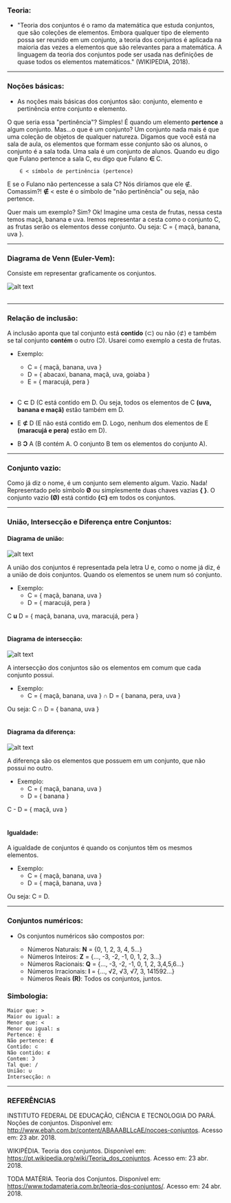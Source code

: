 ### Teoria:

  * "Teoria dos conjuntos é o ramo da matemática que estuda conjuntos, que são coleções de elementos. Embora qualquer tipo de elemento possa ser reunido em um conjunto, a teoria dos conjuntos é aplicada na maioria das vezes a elementos que são relevantes para a matemática. A linguagem da teoria dos conjuntos pode ser usada nas definições de quase todos os elementos matemáticos." (WIKIPEDIA, 2018). <br>
  
___

### Noções básicas:

   * As noções mais básicas dos conjuntos são: conjunto, elemento e pertinência entre conjunto e elemento.
 
O que seria essa "pertinência"? Simples! É quando um elemento <b>pertence</b> a algum conjunto. Mas...o que é um conjunto? Um conjunto nada mais é que uma coleção de objetos de qualquer natureza. Digamos que você está na sala de aula, os elementos que formam esse conjunto são os alunos, o conjunto é a sala toda. Uma sala é um conjunto de alunos. Quando eu digo que Fulano pertence a sala C, eu digo que Fulano **∈** C.
   
        ∈ < símbolo de pertinência (pertence)
     
E se o Fulano não pertencesse a sala C? Nós diríamos que ele ∉. Comassim?! **∉** < este é o símbolo de "não pertinência" ou seja, não pertence.

Quer mais um exemplo? Sim? Ok! Imagine uma cesta de frutas, nessa cesta temos maçã, banana e uva. Iremos representar a cesta como o conjunto C, as frutas serão os elementos desse conjunto. Ou seja: C = { maçã, banana, uva }. <br>

___

### Diagrama de Venn (Euler-Vem):

Consiste em representar graficamente os conjuntos.

![alt text](https://raw.githubusercontent.com/ranielcsar/Matematica/master/imagens/digrama.png "Diagrama de Venn") <br><br>

___

### Relação de inclusão:

A inclusão aponta que tal conjunto está **contido** (⊂) ou não (⊄) e também se tal conjunto **contém** o outro (Ɔ). Usarei como exemplo a cesta de frutas.

* Exemplo:
	* C = { maçã, banana, uva }
	* D = { abacaxi, banana, maçã, uva, goiaba }
	* E = { maracujá, pera } <br><br>

* C **⊂** D (C está contido em D. Ou seja, todos os elementos de C **(uva, banana e maçã)** estão também em D.

* E **⊄** D (E não está contido em D. Logo, nenhum dos elementos de E **(maracujá e pera)** estão em D).

* B **Ɔ** A (B contém A. O conjunto B tem os elementos do conjunto A). <br>

___

### Conjunto vazio:

Como já diz o nome, é um conjunto sem elemento algum. Vazio. Nada! Representado pelo símbolo **Ø** ou simplesmente duas chaves vazias **{ }**. O conjunto vazio **(Ø)** está contido **(⊂)** em todos os conjuntos. <br>

___


### União, Intersecção e Diferença entre Conjuntos:


#### Diagrama de união:

![alt text](https://raw.githubusercontent.com/ranielcsar/Matematica/master/imagens/uniao.png "União")

A união dos conjuntos é representada pela letra U e, como o nome já diz, é a união de dois conjuntos. Quando os elementos se unem num só conjunto.

* Exemplo:
	* C = { maçã, banana, uva }
	* D = { maracujá, pera }

C **u** D = { maçã, banana, uva, maracujá, pera } <br><br>

#### Diagrama de intersecção:

![alt text](https://raw.githubusercontent.com/ranielcsar/Matematica/master/imagens/interseccao.png "Intersecção")

A intersecção dos conjuntos são os elementos em comum que cada conjunto possui.

* Exemplo:
	* C = { maçã, banana, uva } **∩** D = { banana, pera, uva }

Ou seja: C **∩** D = { banana, uva } <br><br>

#### Diagrama da diferença:

![alt text](https://raw.githubusercontent.com/ranielcsar/Matematica/master/imagens/diferenca.png "Intersecção")

A diferença são os elementos que possuem em um conjunto, que não possui no outro.

* Exemplo:
	* C = { maçã, banana, uva }
	* D = { banana }

C - D = { maçã, uva } <br><br>


#### Igualdade:

A igualdade de conjuntos é quando os conjuntos têm os mesmos elementos.

* Exemplo:
	* C = { maçã, banana, uva }
	* D = { maçã, banana, uva }

Ou seja: C = D. <br>

___


### Conjuntos numéricos:

* Os conjuntos numéricos são compostos por:

	* Números Naturais: **N** = {0, 1, 2, 3, 4, 5...}
	* Números Inteiros: **Z** = {..., -3, -2, -1, 0, 1, 2, 3...}
	* Números Racionais: **Q** = {..., -3, -2, -1, 0, 1, 2, 3,4,5,6...}
	* Números Irracionais: **I** = {..., √2, √3, √7, 3, 141592…}
	* Números Reais **(R)**: Todos os conjuntos, juntos.
	

### Simbologia:

	Maior que: >
	Maior ou igual: ≥
	Menor que: <
	Menor ou igual: ≤
	Pertence: ∈
	Não pertence: ∉
	Contido: ⊂
	Não contido: ⊄
	Contem: Ɔ
	Tal que: /
	União: ∪
	Intersecção: ∩
	
___

### REFERÊNCIAS

INSTITUTO FEDERAL DE EDUCAÇÃO, CIÊNCIA E TECNOLOGIA DO PARÁ. Noções de conjuntos. Disponível em: <http://www.ebah.com.br/content/ABAAABLLcAE/nocoes-conjuntos>. Acesso em: 23 abr. 2018.

WIKIPÉDIA. Teoria dos conjuntos. Disponível em: <https://pt.wikipedia.org/wiki/Teoria_dos_conjuntos>. Acesso em: 23 abr. 2018.
	
TODA MATÉRIA. Teoria dos Conjuntos. Disponível em: <https://www.todamateria.com.br/teoria-dos-conjuntos/>. Acesso em: 24 abr. 2018.
